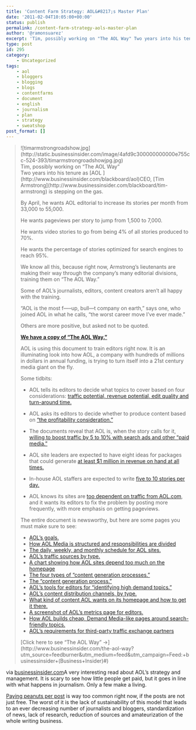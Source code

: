 ```yaml
---
title: 'Content Farm Strategy: AOL&#8217;s Master Plan'
date: '2011-02-04T10:05:00+00:00'
status: publish
permalink: /content-farm-strategy-aols-master-plan
author: '@ramonsuarez'
excerpt: 'Tim, possibly working on "The AOL Way" Two years into his tenure as AOL CEO, Tim Armstrong is stepping on the gas. By April, he wants AOL editorial to increase its stories per month from 33,000 to 55,000. He wants pageviews per story to jump from ...'
type: post
id: 295
category:
    - Uncategorized
tags:
    - aol
    - bloggers
    - blogging
    - blogs
    - contentfarms
    - document
    - english
    - journalism
    - plan
    - strategy
    - sweatshop
post_format: []
---
```

> <div><div><div>![timarmstrongroadshow.jpg](http://static.businessinsider.com/image/4afd9c300000000000e755cc-524-393/timarmstrongroadshowjpg.jpg)</div>Tim, possibly working on “The AOL Way”
> 
> </div>Two years into his tenure as [AOL ](http://www.businessinsider.com/blackboard/aol)CEO, [Tim Armstrong](http://www.businessinsider.com/blackboard/tim-armstrong) is stepping on the gas.
> 
> By April, he wants AOL editorial to increase its stories per month from 33,000 to 55,000.
> 
> He wants pageviews per story to jump from 1,500 to 7,000.
> 
> He wants video stories to go from being 4% of all stories produced to 70%.
> 
> He wants the percentage of stories optimized for search engines to reach 95%.
> 
> We know all this, because right now, Armstrong’s lieutenants are making their way through the company’s many editorial divisions, training them on “The AOL Way.”
> 
> Some of AOL’s journalists, editors, content creators aren’t all happy with the training.
> 
> “AOL is the most f—–up, bull—t company on earth,” says one, who joined AOL in what he calls, “the worst career move I’ve ever made.”
> 
> Others are more positive, but asked not to be quoted.
> 
> **[We have a copy of “The AOL Way.”](http://www.businessinsider.com/the-aol-way/-1)**
> 
> AOL is using this document to train editors right now. It is an illuminating look into how AOL, a company with hundreds of millions in dollars in annual funding, is trying to turn itself into a 21st century media giant on the fly.
> 
> Some tidbits:
> 
> - AOL tells its editors to decide what topics to cover based on four considerations: [traffic potential, revenue potential, edit quality and turn-around time. ](http://www.businessinsider.com/the-aol-way/-17)
> 
> - AOL asks its editors to decide whether to produce content based on [ “the profitability consideration.”](http://www.businessinsider.com/the-aol-way/-18)
> 
> - The documents reveal that AOL is, when the story calls for it, [willing to boost traffic by 5 to 10% with search ads and other “paid media.”](http://www.businessinsider.com/the-aol-way/-9)
> 
> - AOL site leaders are expected to have eight ideas for packages that could generate [at least $1 million in revenue on hand at all times.](http://www.businessinsider.com/the-aol-way/-28)
> 
> - In-house AOL staffers are expected to write [five to 10 stories per day.](http://www.businessinsider.com/the-aol-way/-20)
> 
> - AOL knows its sites are [too dependent on traffic from AOL.com](http://www.businessinsider.com/the-aol-way/-11), and it wants its editors to fix the problem by posting more frequently, with more emphasis on getting pageviews.
> 
> The entire document is newsworthy, but here are some pages you must make sure to see:
> 
> - [AOL’s goals.](http://www.businessinsider.com/the-aol-way/-2)
> - [How AOL Media is structured and responsibilities are divided](http://www.businessinsider.com/the-aol-way/-5)
> - [The daily, weekly, and monthly schedule for AOL sites.](http://www.businessinsider.com/the-aol-way/-7)
> - [AOL’s traffic sources by type.](http://www.businessinsider.com/the-aol-way/-9)
> - [A chart showing how AOL sites depend too much on the homepage](http://www.businessinsider.com/the-aol-way/-11)
> - [The four types of “content generation processes.”](http://www.businessinsider.com/the-aol-way/-14)
> - [The “content generation process.”](http://www.businessinsider.com/the-aol-way/-15)
> - [AOL’s tools for editors for “identifying high demand topics.”](http://www.businessinsider.com/the-aol-way/-16)
> - [AOL’s content distribution channels, by type.](http://www.businessinsider.com/the-aol-way/-24)
> - [What kind of content AOL wants on its homepage and how to get it there.](http://www.businessinsider.com/the-aol-way/-25)
> - [A screenshot of AOL’s metrics page for editors.](http://www.businessinsider.com/the-aol-way/-26)
> - [How AOL builds cheap, Demand Media-like pages around search-friendly topics.](http://www.businessinsider.com/the-aol-way/-30)
> - [AOL’s requirements for third-party traffic exchange partners](http://www.businessinsider.com/the-aol-way/-38)
> 
> <div>[Click here to see “The AOL Way” →](http://www.businessinsider.com/the-aol-way?utm_source=feedburner&utm_medium=feed&utm_campaign=Feed:+businessinsider+(Business+Insider)#)</div></div>

via [businessinsider.com](http://www.businessinsider.com/the-aol-way?utm_source=feedburner&utm_medium=feed&utm_campaign=Feed:+businessinsider+(Business+Insider))</div>A very interesting read about AOL’s strategy and management. It is scary to see how little people get paid, but it goes in line with what happens in journalism. Only a few make a living.

[Paying peanuts per post](http://www.readwriteweb.com/archives/i_worked_on_the_aol_content_farm_it_changed_my_lif.php?utm_source=feedburner&utm_medium=feed&utm_campaign=Feed:+readwriteweb+(ReadWriteWeb)) is way too common right now, if the posts are not just free. The worst of it is the lack of sustainability of this model that leads to an ever decreasing number of journalists and bloggers, standardization of news, lack of research, reduction of sources and amateurization of the whole writing business.

</div>